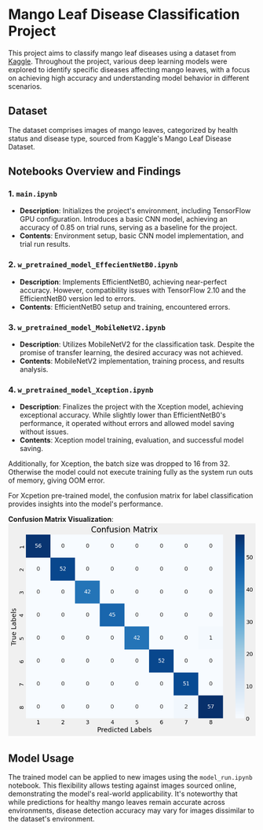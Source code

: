 # Mango Leaf Disease Classification Project

This project aims to classify mango leaf diseases using a dataset from [Kaggle](https://www.kaggle.com/datasets/warcoder/mango-leaf-disease-dataset). Throughout the project, various deep learning models were explored to identify specific diseases affecting mango leaves, with a focus on achieving high accuracy and understanding model behavior in different scenarios.

## Dataset
The dataset comprises images of mango leaves, categorized by health status and disease type, sourced from Kaggle's Mango Leaf Disease Dataset.

## Notebooks Overview and Findings

### 1. `main.ipynb`
- **Description**: Initializes the project's environment, including TensorFlow GPU configuration. Introduces a basic CNN model, achieving an accuracy of 0.85 on trial runs, serving as a baseline for the project.
- **Contents**: Environment setup, basic CNN model implementation, and trial run results.

### 2. `w_pretrained_model_EffecientNetB0.ipynb`
- **Description**: Implements EfficientNetB0, achieving near-perfect accuracy. However, compatibility issues with TensorFlow 2.10 and the EfficientNetB0 version led to errors.
- **Contents**: EfficientNetB0 setup and training, encountered errors.

### 3. `w_pretrained_model_MobileNetV2.ipynb`
- **Description**: Utilizes MobileNetV2 for the classification task. Despite the promise of transfer learning, the desired accuracy was not achieved.
- **Contents**: MobileNetV2 implementation, training process, and results analysis.

### 4. `w_pretrained_model_Xception.ipynb`
- **Description**: Finalizes the project with the Xception model, achieving exceptional accuracy. While slightly lower than EfficientNetB0's performance, it operated without errors and allowed model saving without issues.
- **Contents**: Xception model training, evaluation, and successful model saving.

Additionally, for Xception, the batch size was dropped to 16 from 32. Otherwise the model could not execute training fully as the system run outs of memory, giving OOM error.

For Xcpetion pre-trained model, the confusion matrix for label classification provides insights into the model's performance.

**Confusion Matrix Visualization**: ![Matrix Visual](img/output.png)

## Model Usage
The trained model can be applied to new images using the `model_run.ipynb` notebook. This flexibility allows testing against images sourced online, demonstrating the model's real-world applicability. It's noteworthy that while predictions for healthy mango leaves remain accurate across environments, disease detection accuracy may vary for images dissimilar to the dataset's environment.